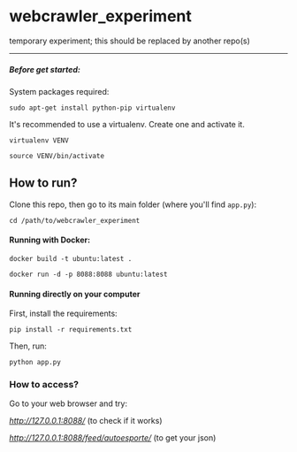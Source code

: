 # webcrawler_experiment
temporary experiment; this should be replaced by another repo(s)

-----


##### Before get started:

System packages required:

`sudo apt-get install python-pip virtualenv`

It's recommended to use a virtualenv. Create one and activate it.

`virtualenv VENV`

`source VENV/bin/activate`




## How to run?

Clone this repo, then go to its main folder (where you'll find `app.py`):

`cd /path/to/webcrawler_experiment`



#### Running with Docker:

`docker build -t ubuntu:latest .`

`docker run -d -p 8088:8088 ubuntu:latest`


#### Running directly on your computer

  First, install the requirements:

  `pip install -r requirements.txt`

  Then, run:

  `python app.py`



### How to access?

  Go to your web browser and try:

  _http://127.0.0.1:8088/_  (to check if it works)

  _http://127.0.0.1:8088/feed/autoesporte/_ (to get your json)
